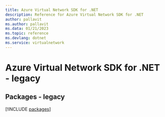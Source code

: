 ```yaml
---
title: Azure Virtual Network SDK for .NET
description: Reference for Azure Virtual Network SDK for .NET
author: pallavit
ms.author: pallavit
ms.data: 01/21/2023
ms.topic: reference
ms.devlang: dotnet
ms.service: virtualnetwork
---
```

# Azure Virtual Network SDK for .NET - legacy
## Packages - legacy
[!INCLUDE [packages](virtual-network-index.md)]